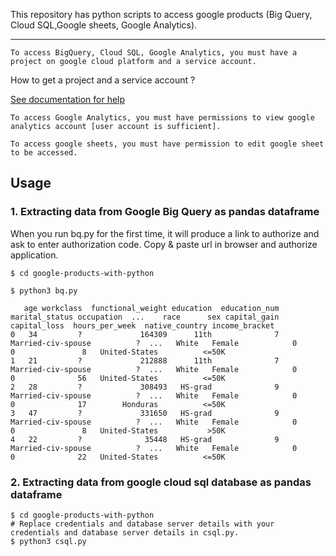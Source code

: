 
This repository has python scripts to access google products (Big Query, Cloud SQL,Google sheets, Google Analytics).
***
```text
To access BigQuery, Cloud SQL, Google Analytics, you must have a project on google cloud platform and a service account.

```
How to get a project and a service account ?

[See documentation for help](https://cloud.google.com/iam/docs/creating-managing-service-accounts)


```text
To access Google Analytics, you must have permissions to view google analytics account [user account is sufficient]. 
```
```text
To access google sheets, you must have permission to edit google sheet to be accessed. 
```

## Usage
### 1. Extracting data from Google Big Query as pandas dataframe
When you run bq.py for the first time, it will produce a link to authorize and ask to enter authorization code. Copy & paste url in browser and authorize application.    
```text
$ cd google-products-with-python

$ python3 bq.py 

   age workclass  functional_weight education  education_num       marital_status occupation  ...    race      sex capital_gain  capital_loss  hours_per_week  native_country income_bracket
0   34         ?             164309      11th              7   Married-civ-spouse          ?  ...   White   Female            0             0               8   United-States          <=50K
1   21         ?             212888      11th              7   Married-civ-spouse          ?  ...   White   Female            0             0              56   United-States          <=50K
2   28         ?             308493   HS-grad              9   Married-civ-spouse          ?  ...   White   Female            0             0              17        Honduras          <=50K
3   47         ?             331650   HS-grad              9   Married-civ-spouse          ?  ...   White   Female            0             0               8   United-States           >50K
4   22         ?              35448   HS-grad              9   Married-civ-spouse          ?  ...   White   Female            0             0              22   United-States          <=50K

```

### 2. Extracting data from google cloud sql database as pandas dataframe
```text
$ cd google-products-with-python
# Replace credentials and database server details with your credentials and database server details in csql.py.
$ python3 csql.py
```

